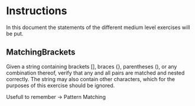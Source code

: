 # Instructions
In this document the statements of the different medium level exercises will be put.

## MatchingBrackets 
Given a string containing brackets [], braces {}, parentheses (), or any combination thereof, verify that any and all pairs are matched and nested correctly.
The string may also contain other characters, which for the purposes of this exercise should be ignored.

Usefull to remember &rarr; Pattern Matching

